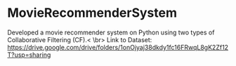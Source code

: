 # MovieRecommenderSystem
Developed a movie recommender system on Python using two types of Collaborative Filtering (CF).< \br>
Link to Dataset: https://drive.google.com/drive/folders/1onOjyaj38dkdy1fc16FRwqL8gK2Zf12T?usp=sharing
